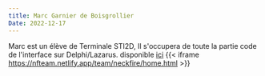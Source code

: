 ```yaml
---
title: Marc Garnier de Boisgrollier
Date: 2022-12-17
---
```

Marc est un élève de Terminale STI2D, 
Il s'occupera de toute la partie code de l'interface sur Delphi/Lazarus.
disponible [ici](https://stistlouis.netlify.app/posts/cnc/code/)
{{< iframe https://nfteam.netlify.app/team/neckfire/home.html >}}
